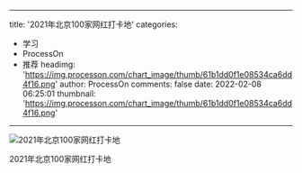 
---
title: '2021年北京100家网红打卡地'
categories: 
 - 学习
 - ProcessOn
 - 推荐
headimg: 'https://img.processon.com/chart_image/thumb/61b1dd0f1e08534ca6dd4f16.png'
author: ProcessOn
comments: false
date: 2022-02-08 06:25:01
thumbnail: 'https://img.processon.com/chart_image/thumb/61b1dd0f1e08534ca6dd4f16.png'
---

<div>   
<img class="thumb" alt="2021年北京100家网红打卡地" src="https://img.processon.com/chart_image/thumb/61b1dd0f1e08534ca6dd4f16.png" referrerpolicy="no-referrer">
<p>2021年北京100家网红打卡地</p>  
</div>
            